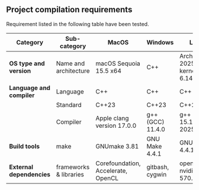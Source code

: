 ## Project compilation requirements
Requirement listed in the following table have been tested.

| Category                    | Sub-category          |MacOS                              | Windows          | Linux                     |
|-----------------------------|-----------------------|-----------------------------------|------------------|---------------------------|
| **OS type and version**     | Name and architecture |macOS Sequoia 15.5 x64             | C++              | Arch Linux 2025.05.01, kernel 6.14.4
| **Language and compiler**   | Language              |C++                                | C++              | C++         
|                             | Standard              |C++23                              | C++23            | C++23       
|                             | Compiler              |Apple clang version 17.0.0         | g++ (GCC) 11.4.0 | g++ (GCC) 15.1.1 20250425       
| **Build tools**             | make                  |GNUmake 3.81                       | GNU Make 4.4.1         | GNU Make 4.4.1
| **External dependencies**   | frameworks & libraries|Corefoundation, Accelerate, OpenCL | gitbash, cygwin          | opencl-nvidia 570.144-3
